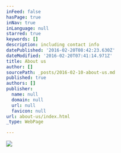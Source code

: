 ```yaml
---
inFeed: false
hasPage: true
inNav: true
inLanguage: null
starred: true
keywords: []
description: including contact info
datePublished: '2016-02-20T08:42:23.630Z'
dateModified: '2016-02-20T07:41:14.971Z'
title: About us
author: []
sourcePath: _posts/2016-02-10-about-us.md
published: true
authors: []
publisher:
  name: null
  domain: null
  url: null
  favicon: null
url: about-us/index.html
_type: WebPage

---
```

![](https://the-grid-user-content.s3-us-west-2.amazonaws.com/0216ab4c-d166-4e09-9036-bedaaa572676.JPG)